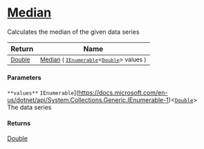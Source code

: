 # [Median](./MathHelper-100663403.md)

Calculates the median of the given data series

| Return | Name | 
| --- | --- | 
| <sub>[Double](https://docs.microsoft.com/en-us/dotnet/api/System.Double)</sub>| <sub>[Median](./MathHelper-100663403.md) ( [`IEnumerable`](https://docs.microsoft.com/en-us/dotnet/api/System.Collections.Generic.IEnumerable-1)\<[`Double`](https://docs.microsoft.com/en-us/dotnet/api/System.Double)> values )</sub>| <br>


#### Parameters
`**values**`  `IEnumerable`](https://docs.microsoft.com/en-us/dotnet/api/System.Collections.Generic.IEnumerable-1)\<[`Double`](https://docs.microsoft.com/en-us/dotnet/api/System.Double)><br>The data series
#### Returns
[Double](https://docs.microsoft.com/en-us/dotnet/api/System.Double)